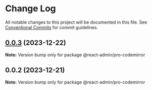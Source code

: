 # Change Log

All notable changes to this project will be documented in this file.
See [Conventional Commits](https://conventionalcommits.org) for commit guidelines.

## [0.0.3](https://git.aihuoshi.net/algo_analysis_plat/web/fd-react-admin-components/compare/@react-admin/pro-codemirror@0.0.2...@react-admin/pro-codemirror@0.0.3) (2023-12-22)

**Note:** Version bump only for package @react-admin/pro-codemirror





## 0.0.2 (2023-12-21)

**Note:** Version bump only for package @react-admin/pro-codemirror
